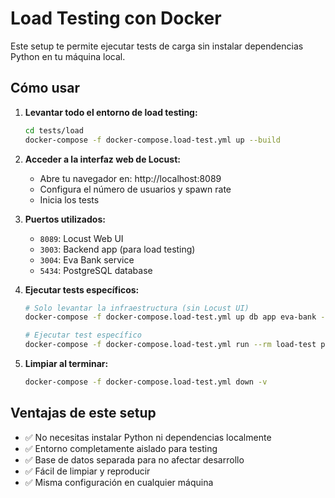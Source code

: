 # Load Testing con Docker

Este setup te permite ejecutar tests de carga sin instalar dependencias Python en tu máquina local.

## Cómo usar

1. **Levantar todo el entorno de load testing:**
   ```bash
   cd tests/load
   docker-compose -f docker-compose.load-test.yml up --build
   ```

2. **Acceder a la interfaz web de Locust:**
   - Abre tu navegador en: http://localhost:8089
   - Configura el número de usuarios y spawn rate
   - Inicia los tests

3. **Puertos utilizados:**
   - `8089`: Locust Web UI
   - `3003`: Backend app (para load testing)
   - `3004`: Eva Bank service
   - `5434`: PostgreSQL database

4. **Ejecutar tests específicos:**
   ```bash
   # Solo levantar la infraestructura (sin Locust UI)
   docker-compose -f docker-compose.load-test.yml up db app eva-bank -d
   
   # Ejecutar test específico
   docker-compose -f docker-compose.load-test.yml run --rm load-test python load_test.py
   ```

5. **Limpiar al terminar:**
   ```bash
   docker-compose -f docker-compose.load-test.yml down -v
   ```

## Ventajas de este setup

- ✅ No necesitas instalar Python ni dependencias localmente
- ✅ Entorno completamente aislado para testing
- ✅ Base de datos separada para no afectar desarrollo
- ✅ Fácil de limpiar y reproducir
- ✅ Misma configuración en cualquier máquina 